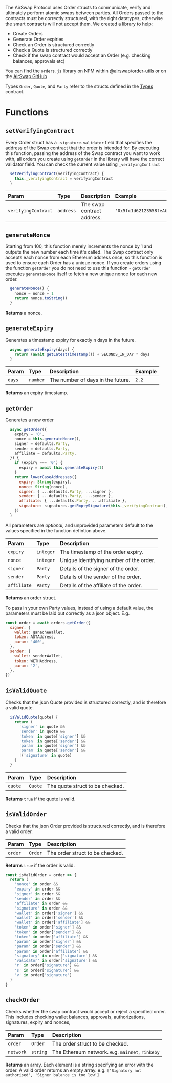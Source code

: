 The AirSwap Protocol uses Order structs to communicate, verify and ultimately perform atomic swaps between parties. All Orders passed to the contracts must be correctly structured, with the right datatypes, otherwise the smart contracts will not accept them. We created a library to help:
- Create Orders
- Generate Order expiries
- Check an Order is structured correctly
- Check a Quote is structured correctly
- Check if the swap contract would accept an Order (e.g. checking balances, approvals etc)

You can find the `orders.js` library on NPM within [@airswap/order-utils](https://www.npmjs.com/package/@airswap/order-utils) or on the [AirSwap GitHub](https://github.com/airswap/airswap-protocols/blob/master/utils/order-utils/src/orders.js)

Types `Order`, `Quote`, and `Party` refer to the structs defined in the [Types](https://docs.airswap.io/contracts/types) contract.

# Functions

## `setVerifyingContract`

Every Order struct has a `.signature.validator` field that specifies the address of the Swap contract that the order is intended for. By executing this function, passing the address of the Swap contract you want to work with, all orders you create using `getOrder` in the library will have the correct validator field. You can check the current value using `_verifyingContract`



```javascript
  setVerifyingContract(verifyingContract) {
    this._verifyingContract = verifyingContract
  }
```

| Param               | Type     | Description                | Example                                        |
| :------------------ | :------- | :------------------------- | :--------------------------------------------- |
| `verifyingContract` | `address`| The swap contract address. | `'0x5fc1d62123558feAbad1B806FDEfeC1dE61162dE'` |

## `generateNonce`

Starting from 100, this function merely increments the nonce by 1 and outputs the new number each time it's called. The Swap contract only accepts each nonce from each Ethereum address once, so this function is used to ensure each Order has a unique nonce. If you create orders using the function `getOrder` you do not need to use this function - `getOrder` executes `generateNonce` itself to fetch a new unique nonce for each new order.

```javascript
  generateNonce() {
    nonce = nonce + 1
    return nonce.toString()
  }
```

**Returns** a nonce.

## `generateExpiry`

Generates a timestamp expiry for exactly n days in the future.

```javascript
  async generateExpiry(days) {
    return (await getLatestTimestamp()) + SECONDS_IN_DAY * days
  }
```

| Param     | Type     | Description                       | Example     |
| :-------- | :------- | :-------------------------------- | :---------- |
| `days`    | `number` | The number of days in the future. | `2.2`       |

**Returns** an expiry timestamp.

## `getOrder`

Generates a new order

```javascript
  async getOrder({
    expiry = '0',
    nonce = this.generateNonce(),
    signer = defaults.Party,
    sender = defaults.Party,
    affiliate = defaults.Party,
  }) {
    if (expiry === '0') {
      expiry = await this.generateExpiry(1)
    }
    return lowerCaseAddresses({
      expiry: String(expiry),
      nonce: String(nonce),
      signer: { ...defaults.Party, ...signer },
      sender: { ...defaults.Party, ...sender },
      affiliate: { ...defaults.Party, ...affiliate },
      signature: signatures.getEmptySignature(this._verifyingContract),
    })
  }
```

All parameters are _optional_, and unprovided parameters default to the values specified in the function defintion above.

| Param       | Type     | Description                            |
| :---------- | :------- | :------------------------------------- |
| `expiry`    | `integer`| The timestamp of the order expiry.     |
| `nonce`     | `integer`| Unique identifying number of the order.|
| `signer`    | `Party`  | Details of the signer of the order.    |
| `sender`    | `Party`  | Details of the sender of the order.    |
| `affiliate` | `Party`  | Details of the affiliate of the order. |

**Returns** an order struct.

To pass in your own Party values, instead of using a default value, the parameters must be laid out correctly as a json object. E.g.
```javascript
const order = await orders.getOrder({
  signer: {
    wallet: ganacheWallet,
    token: ASTAddress,
    param: '400',
  },
  sender: {
    wallet: senderWallet,
    token: WETHAddress,
    param: '2',
  },
})
```

## `isValidQuote`

Checks that the json Quote provided is structured correctly, and is therefore a valid quote.

```javascript
  isValidQuote(quote) {
    return (
      'signer' in quote &&
      'sender' in quote &&
      'token' in quote['signer'] &&
      'token' in quote['sender'] &&
      'param' in quote['signer'] &&
      'param' in quote['sender'] &&
      !('signature' in quote)
    )
  }
```

| Param    | Type    | Description                         |
| :------- | :------ | :---------------------------------- |
| `quote`  | `Quote` | The quote struct to be checked.     |

**Returns** `true` if the quote is valid.


## `isValidOrder`

Checks that the json Order provided is structured correctly, and is therefore a valid order.

| Param    | Type    | Description                         |
| :------- | :------ | :---------------------------------- |
| `order`  | `Order` | The order struct to be checked.     |

**Returns** `true` if the order is valid.

```javascript
const isValidOrder = order => {
  return (
    'nonce' in order &&
    'expiry' in order &&
    'signer' in order &&
    'sender' in order &&
    'affiliate' in order &&
    'signature' in order &&
    'wallet' in order['signer'] &&
    'wallet' in order['sender'] &&
    'wallet' in order['affiliate'] &&
    'token' in order['signer'] &&
    'token' in order['sender'] &&
    'token' in order['affiliate'] &&
    'param' in order['signer'] &&
    'param' in order['sender'] &&
    'param' in order['affiliate'] &&
    'signatory' in order['signature'] &&
    'validator' in order['signature'] &&
    'r' in order['signature'] &&
    's' in order['signature'] &&
    'v' in order['signature']
  )
}
```

## `checkOrder`

Checks whether the swap contract would accept or reject a specified order. This includes checking wallet balances, approvals, authorizations, signatures, expiry and nonces,

| Param     | Type     | Description                                      |
| :-------- | :------- | :----------------------------------------------- |
| `order`   | `Order`  | The order struct to be checked.                  |
| `network` | `string` | The Ethereum network. e.g. `mainnet`, `rinkeby`  |

**Returns** an array. Each element is a string specifying an error with the order. A valid order returns an empty array.
e.g. `['Signatory not authorised', 'Signer balance is too low']`
